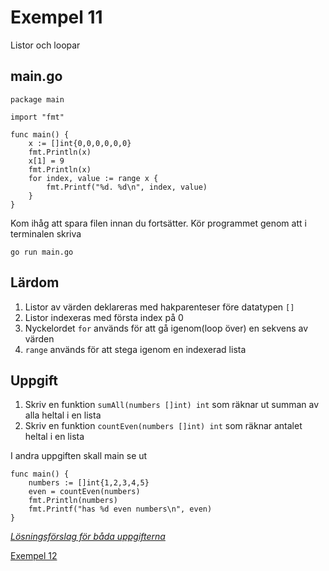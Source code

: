 # Exempel 11

Listor och loopar

## main.go

    package main

	import "fmt"

	func main() {
	    x := []int{0,0,0,0,0,0}
	    fmt.Println(x)
	    x[1] = 9
	    fmt.Println(x)
	    for index, value := range x {
	        fmt.Printf("%d. %d\n", index, value)
	    }
	}

Kom ihåg att spara filen innan du fortsätter. Kör programmet genom att i terminalen skriva

	go run main.go

## Lärdom

1. Listor av värden deklareras med hakparenteser före datatypen `[]`
1. Listor indexeras med första index på 0
1. Nyckelordet `for` används för att gå igenom(loop över) en sekvens av värden
1. `range` används för att stega igenom en indexerad lista

## Uppgift

1. Skriv en funktion `sumAll(numbers []int) int` som räknar ut summan av alla heltal i en lista
1. Skriv en funktion `countEven(numbers []int) int` som räknar antalet heltal i en lista

I andra uppgiften skall main se ut

    func main() {
	    numbers := []int{1,2,3,4,5}
	    even = countEven(numbers)
	    fmt.Println(numbers)
	    fmt.Printf("has %d even numbers\n", even)
	}

*[Lösningsförslag för båda uppgifterna](./solution.go)*

[Exempel 12](../12/README.md#exempel-12)
